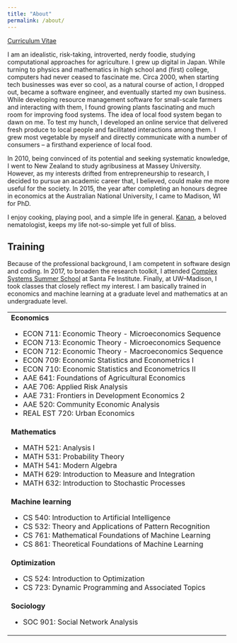 ```yaml
---
title: "About"
permalink: /about/
---
```


[Curriculum Vitae](/files/cv.pdf)

I am an idealistic, risk-taking, introverted, nerdy foodie, studying computational approaches for agriculture. I grew up digital in Japan. While turning to physics and mathematics in high school and (first) college, computers had never ceased to fascinate me. Circa 2000, when starting tech businesses was ever so cool, as a natural course of action, I dropped out, became a software engineer, and eventually started my own business. While developing resource management software for small-scale farmers and interacting with them, I found growing plants fascinating and much room for improving food systems. The idea of local food system began to dawn on me. To test my hunch, I developed an online service that delivered fresh produce to local people and facilitated interactions among them. I grew most vegetable by myself and directly communicate with a number of consumers – a firsthand experience of local food.

In 2010, being convinced of its potential and seeking systematic knowledge, I went to New Zealand to study agribusiness at Massey University. However, as my interests drifted from entrepreneurship to research, I decided to pursue an academic career that, I believed, could make me more useful for the society. In 2015, the year after completing an honours degree in economics at the Australian National University, I came to Madison, WI for PhD.

I enjoy cooking, playing pool, and a simple life in general. [Kanan](https://ksaikai.github.io), a beloved nematologist, keeps my life not-so-simple yet full of bliss.


## Training
Because of the professional background, I am competent in software design and coding. In 2017, to broaden the research toolkit, I attended [Complex Systems Summer School](https://www.santafe.edu/engage/learn/schools/sfi-complex-systems-summer-school) at Santa Fe Institute. Finally, at UW–Madison, I took classes that closely reflect my interest. I am basically trained in economics and machine learning at a graduate level and mathematics at an undergraduate level.

<table>
  <tr>
    <td>
      <strong>Economics</strong>
      <ul>
        <li>ECON 711: Economic Theory - Microeconomics Sequence</li>
        <li>ECON 713: Economic Theory - Microeconomics Sequence</li>
        <li>ECON 712: Economic Theory - Macroeconomics Sequence</li>
        <li>ECON 709: Economic Statistics and Econometrics I</li>
        <li>ECON 710: Economic Statistics and Econometrics II</li>
        <li>AAE 641: Foundations of Agricultural Economics</li>
        <li>AAE 706: Applied Risk Analysis</li>
        <li>AAE 731: Frontiers in Development Economics 2</li>
        <li>AAE 520: Community Economic Analysis</li>
        <li>REAL EST 720: Urban Economics</li>
      </ul>
    </td>
  </tr>
  <tr>
    <td>
      <strong>Mathematics</strong>
      <ul>
        <li>MATH 521: Analysis I</li>
        <li>MATH 531: Probability Theory</li>
        <li>MATH 541: Modern Algebra</li>
        <li>MATH 629: Introduction to Measure and Integration</li>
        <li>MATH 632: Introduction to Stochastic Processes</li>
      </ul>
    </td>
  </tr>
  <tr>
    <td>
      <strong>Machine learning</strong>
      <ul>
        <li>CS 540: Introduction to Artificial Intelligence</li>
        <li>CS 532: Theory and Applications of Pattern Recognition</li>
        <li>CS 761: Mathematical Foundations of Machine Learning</li>
        <li>CS 861: Theoretical Foundations of Machine Learning</li>
      </ul>
    </td>
  </tr>
  <tr>
    <td>
      <strong>Optimization</strong>
      <ul>
        <li>CS 524: Introduction to Optimization</li>
        <li>CS 723: Dynamic Programming and Associated Topics</li>
      </ul>
    </td>
  </tr>
  <tr>
    <td>
      <strong>Sociology</strong>
      <ul>
        <li>SOC 901: Social Network Analysis</li>
      </ul>
    </td>
  </tr>
</table>

